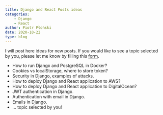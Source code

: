 ```yaml
---
title: Django and React Posts ideas
categories: 
    - Django
    - React
author: Piotr Płoński
date: 2020-10-22
type: blog
---
```


I will post here ideas for new posts. If you would like to see a topic selected by you, please let me know by filling this [form](https://forms.gle/rgAG9gkhUEH2wUVt5).

- How to run Django and PostgreSQL in Docker?
- Cookies vs localStorage, where to store token?
- Security in Django, examples of attacks.
- How to deploy Django and React application to AWS?
- How to deploy Django and React application to DigitalOcean?
- JWT authentication in Django.
- Authentication with email in Django.
- Emails in Django.
- ... topic selected by you!
